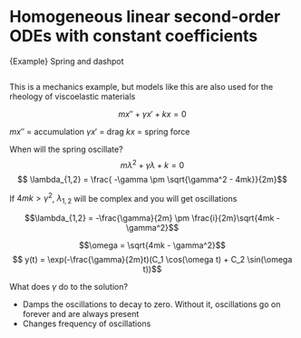 # Homogeneous linear second-order ODEs with constant coefficients
{Example} Spring and dashpot
```{image} ./_images/Spring_and_Dashpot.jpg
```
This is a mechanics example, but models like this are also used for the rheology of viscoelastic materials

$$ m x'' + \gamma x' + k x = 0 $$

$m x''$ = accumulation
$\gamma x'$ = drag
$k x$ = spring force

When will the spring oscillate?
$$m \lambda^2 + \gamma \lambda + k = 0$$
$$ \lambda_{1,2} = \frac{ -\gamma \pm \sqrt{\gamma^2 - 4mk}}{2m}$$

If $4mk > \gamma^2$, $\lambda_{1,2}$ will be complex and you will get oscillations

$$\lambda_{1,2} = -\frac{\gamma}{2m} \pm \frac{i}{2m}\sqrt{4mk - \gamma^2}$$

$$\omega = \sqrt{4mk - \gamma^2}$$
$$ y(t) = \exp(-\frac{\gamma}{2m}t)(C_1 \cos(\omega t) + C_2 \sin(\omega t))$$

What does $\gamma$ do to the solution?
- Damps the oscillations to decay to zero. Without it, oscillations go on forever and are always present
- Changes frequency of oscillations
